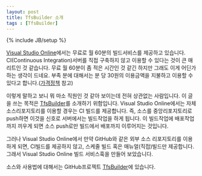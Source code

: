 ```yaml
---
layout: post
title: TfsBuilder 소개
tags : [TfsBuilder]
---
```

{% include JB/setup %}

[Visual Studio Online]에서는 무료로 월 60분의 빌드서비스를 제공하고 있습니다.
CI(Continuous Integration)서버를 직접 구축하지 않고 이용할 수 있다는 것이 큰 매리트인 것 같습니다.
무료 월 60분이 좀 적은 시간인 것 같긴 하지만 그래도 이게 어딘가하는 생각이 드네요.
부족 분에 대해서는 분 당 30원의 이용금액을 지불하고 이용할 수 있다고 합니다.([가격정책] 참고)

이렇게 말하고 보니 뭐 마소 직원인 것 같아 보이는데 전혀 상관없는 사람입니다.
이 글을 쓰는 목적은 [TfsBuilder]를 소개하기 위함입니다.
Visual Studio Online에서는 자체 소스리포지토리를 이용할 경우는 CI 빌드를 제공합니다.
즉, 소스를 중앙리포지토리로 push하면 이것을 신호로 서버에서는 빌드작업을 하게 됩니다.
이 빌드작업에 배포작업까지 끼우게 되면 소스 push로만 빌드에서 배포까지 이루어지는 것입니다.

그러나 Visual Studio Online에서 만약 GitHub와 같은 외부 소스 리포지토리를 이용하게 되면,
CI빌드를 제공하지 않고, 스케줄 빌드 혹은 매뉴얼(직접)빌드만 제공합니다.
그래서 Visual Studio Online 빌드 서비스훅을 만들어 보았습니다.

소스와 사용법에 대해서는 GitHub프로젝트 [TfsBuilder]에 있습니다.

[Visual Studio Online]: http://www.visualstudio.com/
[가격정책]: http://www.windowsazure.com/ko-kr/pricing/details/visual-studio-online/
[TfsBuilder]: https://github.com/jwChung/TfsBuilder